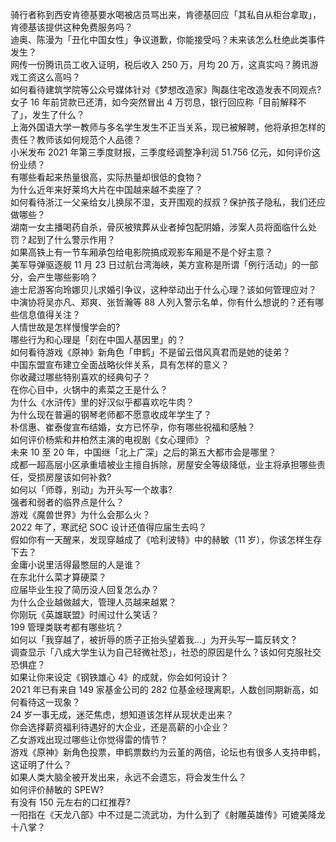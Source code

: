骑行者称到西安肯德基要水喝被店员骂出来，肯德基回应「其私自从柜台拿取」，肯德基该提供这种免费服务吗？  
迪奥、陈漫为「丑化中国女性」争议道歉，你能接受吗？未来该怎么杜绝此类事件发生？  
网传一份腾讯员工收入证明，税后收入 250 万，月均 20 万，这真实吗？腾讯游戏工资这么高吗？  
如何看待建筑学院等公众号媒体针对《梦想改造家》陶磊住宅改造发表不同观点?  
女子 16 年前贷款已还清，如今突然冒出 4 万罚息，银行回应称「目前解释不了」，发生了什么？  
上海外国语大学一教师与多名学生发生不正当关系，现已被解聘，他将承担怎样的责任？教师该如何规范个人品德？  
小米发布 2021 年第三季度财报，三季度经调整净利润 51.756 亿元，如何评价这份业绩？  
有哪些看起来热量很高，实际热量却很低的食物？  
为什么近年来好莱坞大片在中国越来越不卖座了？  
如何看待浙江一父亲给女儿换尿不湿，支开围观的叔叔？保护孩子隐私，我们还应做哪些？  
湖南一女主播喝药自杀，骨灰被殡葬从业者掉包配阴婚，涉案人员将面临什么处罚？起到了什么警示作用？  
如果高铁上有一节车厢承包给电影院搞成观影车厢是不是个好主意？  
美军导弹驱逐舰 11 月 23 日过航台湾海峡，美方宣称是所谓「例行活动」的一部分，会产生哪些影响？  
迪士尼游客向玲娜贝儿求婚引争议，这种举动出于什么心理？该如何管理应对？  
中演协将吴亦凡、郑爽、张哲瀚等 88 人列入警示名单，你有什么想说的？还有哪些信息值得关注？  
人情世故是怎样慢慢学会的?  
哪些行为和心理是「刻在中国人基因里」的？  
如何看待游戏《原神》新角色「申鹤」不是留云借风真君而是她的徒弟？  
中国东盟宣布建立全面战略伙伴关系，具有怎样的意义？  
你收藏过哪些特别喜欢的经典句子？  
在你心目中，火锅中的素菜之王是什么？  
为什么《水浒传》里的好汉似乎都喜欢吃牛肉？  
为什么现在普遍的钢琴老师都不愿意收成年学生了？  
朴信惠、崔泰俊宣布结婚，女方已怀孕，你有哪些祝福和感触？  
如何评价杨紫和井柏然主演的电视剧《女心理师》？  
未来 10 至 20 年，中国继「北上广深」之后的第五大都市会是哪里？  
成都一超高层小区承重墙被业主擅自拆除，房屋安全等级降低，业主将承担哪些责任，受损房屋该如何补救?  
如何以「师尊，别动」为开头写一个故事?  
强者和弱者的临界点是什么？  
游戏《魔兽世界》为什么会那么火？  
2022 年了，寒武纪 SOC 设计还值得应届生去吗？  
假如你有一天醒来，发现穿越成了《哈利波特》中的赫敏（11 岁），你该怎样生存下去？  
金庸小说里活得最憋屈的人是谁？  
在东北什么菜才算硬菜？  
应届毕业生投了简历没人回复怎么办？  
为什么企业越做越大，管理人员越来越累？  
你刚玩《英雄联盟》时闹过什么笑话？  
199 管理类联考都有哪些坑？  
如何以「我穿越了，被折辱的质子正抬头望着我…」为开头写一篇反转文？  
调查显示「八成大学生认为自己轻微社恐」，社恐的原因是什么？该如何克服社交恐惧症？  
如果让你来设定《钢铁雄心 4》的成就，你会如何设计？  
2021 年已有来自 149 家基金公司的 282 位基金经理离职，人数创同期新高，如何看待这一现象？  
24 岁一事无成，迷茫焦虑，想知道该怎样从现状走出来？  
你会选择薪资福利待遇好的大企业，还是高薪的小企业？  
乙女游戏出现过哪些让你觉得雷的情节？  
游戏《原神》新角色投票，申鹤票数约为云堇的两倍，论坛也有很多人支持申鹤，这证明了什么？  
如果人类大脑全被开发出来，永远不会遗忘，将会发生什么？  
如何评价赫敏的 SPEW?  
有没有 150 元左右的口红推荐?  
一阳指在《天龙八部》中不过是二流武功，为什么到了《射雕英雄传》可媲美降龙十八掌？  
